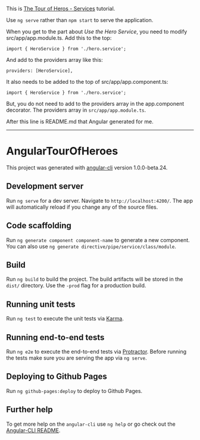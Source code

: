 This is [The Tour of Heros - Services](https://angular.io/docs/ts/latest/tutorial/toh-pt4.html) tutorial.

Use `ng serve` rather than `npm start` to serve the application.

When you get to the part about *Use the Hero Service*, you need to modify src/app/app.module.ts.  Add this to the top:
```
import { HeroService } from './hero.service';
```
And add to the providers array like this:
```
providers: [HeroService],
```
It also needs to be added to the top of src/app/app.component.ts:
```
import { HeroService } from './hero.service';
```
But, you do not need to add to the providers array in the app.component decorator.  The providers array in `src/app/app.module.ts`.

After this line is README.md that Angular generated for me.
***
# AngularTourOfHeroes

This project was generated with [angular-cli](https://github.com/angular/angular-cli) version 1.0.0-beta.24.

## Development server
Run `ng serve` for a dev server. Navigate to `http://localhost:4200/`. The app will automatically reload if you change any of the source files.

## Code scaffolding

Run `ng generate component component-name` to generate a new component. You can also use `ng generate directive/pipe/service/class/module`.

## Build

Run `ng build` to build the project. The build artifacts will be stored in the `dist/` directory. Use the `-prod` flag for a production build.

## Running unit tests

Run `ng test` to execute the unit tests via [Karma](https://karma-runner.github.io).

## Running end-to-end tests

Run `ng e2e` to execute the end-to-end tests via [Protractor](http://www.protractortest.org/).
Before running the tests make sure you are serving the app via `ng serve`.

## Deploying to Github Pages

Run `ng github-pages:deploy` to deploy to Github Pages.

## Further help

To get more help on the `angular-cli` use `ng help` or go check out the [Angular-CLI README](https://github.com/angular/angular-cli/blob/master/README.md).
